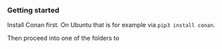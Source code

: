 ### Getting started
Install Conan first. On Ubuntu that is for example via `pip3 install conan`.

Then proceed into one of the folders to 